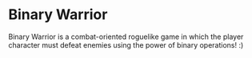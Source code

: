 # Binary Warrior

Binary Warrior is a combat-oriented roguelike game in which the player character must defeat enemies using the power of binary operations! :)
